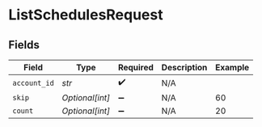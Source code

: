 # ListSchedulesRequest


## Fields

| Field              | Type               | Required           | Description        | Example            |
| ------------------ | ------------------ | ------------------ | ------------------ | ------------------ |
| `account_id`       | *str*              | :heavy_check_mark: | N/A                |                    |
| `skip`             | *Optional[int]*    | :heavy_minus_sign: | N/A                | 60                 |
| `count`            | *Optional[int]*    | :heavy_minus_sign: | N/A                | 20                 |